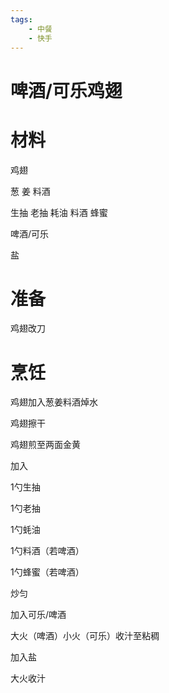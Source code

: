 ```yaml
---
tags:
    - 中餐
    - 快手
---
```


# 啤酒/可乐鸡翅

# 材料

鸡翅

葱 姜 料酒

生抽 老抽 耗油 料酒 蜂蜜

啤酒/可乐

盐

# 准备

鸡翅改刀

# 烹饪

鸡翅加入葱姜料酒焯水

鸡翅擦干

鸡翅煎至两面金黄

加入

1勺生抽

1勺老抽

1勺蚝油

1勺料酒（若啤酒）

1勺蜂蜜（若啤酒）

炒匀

加入可乐/啤酒

大火（啤酒）小火（可乐）收汁至粘稠

加入盐

大火收汁